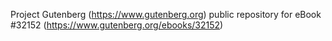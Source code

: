 Project Gutenberg (https://www.gutenberg.org) public repository for eBook #32152 (https://www.gutenberg.org/ebooks/32152)
